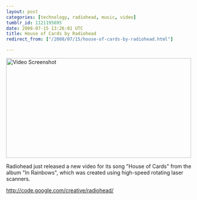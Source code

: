 ```yaml
---
layout: post
categories: [technology, radiohead, music, video]
tumblr_id: 1121195695  
date: 2008-07-15 13:26:01 UTC
title: House of Cards by Radiohead
redirect_from: ["/2008/07/15/house-of-cards-by-radiohead.html"]

---
```


<a href='http://code.google.com/creative/radiohead/'><img src="/attachments/2008/07/radioheadhouseofcardsscreenshot.jpg" alt="Video Screenshot" title="" width="500" height="269" class="alignnone size-full wp-image-524" /></a>

Radiohead just released a new video for its song "House of Cards" from the album "In Rainbows", which was created using high-speed rotating laser scanners.

<a href="http://code.google.com/creative/radiohead/">http://code.google.com/creative/radiohead/</a>
